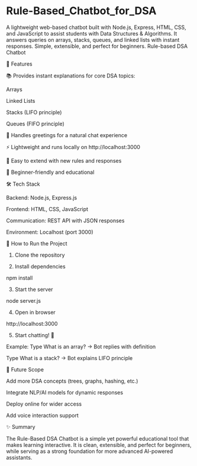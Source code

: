 # Rule-Based_Chatbot_for_DSA
A lightweight web-based chatbot built with Node.js, Express, HTML, CSS, and JavaScript to assist students with Data Structures &amp; Algorithms. It answers queries on arrays, stacks, queues, and linked lists with instant responses. Simple, extensible, and perfect for beginners.
Rule-based DSA Chatbot

🚀 Features

📚 Provides instant explanations for core DSA topics:

Arrays

Linked Lists

Stacks (LIFO principle)

Queues (FIFO principle)


💬 Handles greetings for a natural chat experience

⚡ Lightweight and runs locally on http://localhost:3000

🔧 Easy to extend with new rules and responses

🎯 Beginner-friendly and educational


🛠 Tech Stack

Backend: Node.js, Express.js

Frontend: HTML, CSS, JavaScript

Communication: REST API with JSON responses

Environment: Localhost (port 3000)


📂 How to Run the Project

1. Clone the repository

2. Install dependencies

npm install


3. Start the server

node server.js


4. Open in browser

http://localhost:3000


5. Start chatting! 💬

Example: Type What is an array? → Bot replies with definition

Type What is a stack? → Bot explains LIFO principle


🔮 Future Scope

Add more DSA concepts (trees, graphs, hashing, etc.)

Integrate NLP/AI models for dynamic responses

Deploy online for wider access

Add voice interaction support

✨ Summary

The Rule-Based DSA Chatbot is a simple yet powerful educational tool that makes learning interactive. It is clean, extensible, and perfect for beginners, while serving as a strong foundation for more advanced AI-powered assistants.
